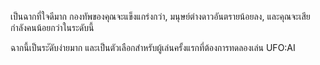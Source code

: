 เป็นฉากที่ใจดีมาก กองทัพของคุณจะแข็งแกร่งกว่า, มนุษย์ต่างดาวอันตรายน้อยลง,
และคุณจะเสียกำลังคนน้อยกว่าในระดับนี้

ฉากนี้เป็นระัดับง่ายมาก และเป็นตัวเลือกสำหรับผู้เล่นครั้งแรกที่ต้องการทดลองเล่น UFO:AI